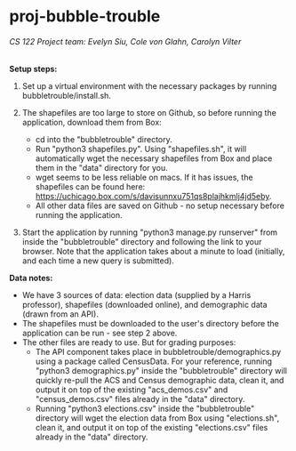 # proj-bubble-trouble
###### CS 122 Project team: Evelyn Siu, Cole von Glahn, Carolyn Vilter

**Setup steps:**

1. Set up a virtual environment with the necessary packages by running bubbletrouble/install.sh.

2. The shapefiles are too large to store on Github, so before running the application, download them from Box:
    - cd into the "bubbletrouble" directory.
    - Run "python3 shapefiles.py". Using "shapefiles.sh", it will automatically wget the necessary shapefiles from Box and place them in the "data" directory for you.
    - wget seems to be less reliable on macs. If it has issues, the shapefiles can be found here: https://uchicago.box.com/s/davisunnxu751qs8plajhkmlj4jd5eby.
    - All other data files are saved on Github - no setup necessary before running the application.

3. Start the application by running "python3 manage.py runserver" from inside the "bubbletrouble" directory and following the link to your browser. Note that the application takes about a minute to load (initially, and each time a new query is submitted).


**Data notes:**
- We have 3 sources of data: election data (supplied by a Harris professor), shapefiles (downloaded online), and demographic data (drawn from an API).
- The shapefiles must be downloaded to the user's directory before the application can be run - see step 2 above.
- The other files are ready to use. But for grading purposes:
    - The API component takes place in bubbletrouble/demographics.py using a package called CensusData. For your reference, running "python3 demographics.py" inside the "bubbletrouble" directory will quickly re-pull the ACS and Census demographic data, clean it, and output it on top of the existing "acs_demos.csv" and "census_demos.csv" files already in the "data" directory.
    - Running "python3 elections.csv" inside the "bubbletrouble" directory will wget the election data from Box using "elections.sh", clean it, and output it on top of the existing "elections.csv" files already in the "data" directory.
